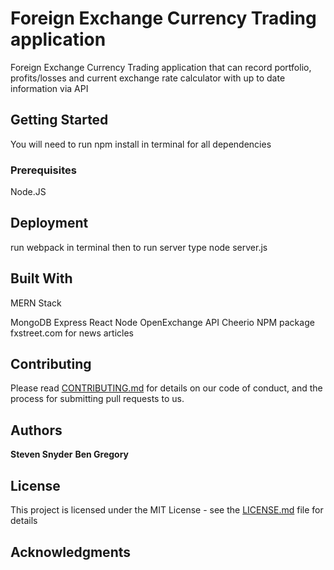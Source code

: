 # Foreign Exchange Currency Trading application

Foreign Exchange Currency Trading application that can record portfolio, profits/losses and current exchange rate calculator with up to date information via API 

## Getting Started
You will need to run npm install in terminal for all dependencies

### Prerequisites

Node.JS


## Deployment
run webpack in terminal then
to run server type  node server.js

## Built With

MERN Stack

MongoDB
Express
React
Node
OpenExchange API
Cheerio NPM package
fxstreet.com for news articles

## Contributing

Please read [CONTRIBUTING.md](https://gist.github.com/bgrego11/fxman) for details on our code of conduct, and the process for submitting pull requests to us.


## Authors

**Steven Snyder** 
**Ben Gregory**

## License

This project is licensed under the MIT License - see the [LICENSE.md](LICENSE.md) file for details

## Acknowledgments


